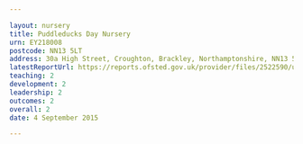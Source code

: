 ```yaml
---

layout: nursery
title: Puddleducks Day Nursery
urn: EY218008
postcode: NN13 5LT
address: 30a High Street, Croughton, Brackley, Northamptonshire, NN13 5LT
latestReportUrl: https://reports.ofsted.gov.uk/provider/files/2522590/urn/EY218008.pdf
teaching: 2
development: 2
leadership: 2
outcomes: 2
overall: 2
date: 4 September 2015

---
```


